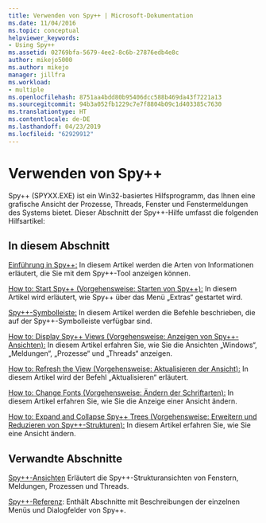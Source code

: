 ```yaml
---
title: Verwenden von Spy++ | Microsoft-Dokumentation
ms.date: 11/04/2016
ms.topic: conceptual
helpviewer_keywords:
- Using Spy++
ms.assetid: 02769bfa-5679-4ee2-8c6b-27876edb4e8c
author: mikejo5000
ms.author: mikejo
manager: jillfra
ms.workload:
- multiple
ms.openlocfilehash: 8751aa4bdd80b95406dcc588b469da43f7221a13
ms.sourcegitcommit: 94b3a052fb1229c7e7f8804b09c1d403385c7630
ms.translationtype: HT
ms.contentlocale: de-DE
ms.lasthandoff: 04/23/2019
ms.locfileid: "62929912"
---
```

# <a name="using-spy"></a>Verwenden von Spy++
Spy++ (SPYXX.EXE) ist ein Win32-basiertes Hilfsprogramm, das Ihnen eine grafische Ansicht der Prozesse, Threads, Fenster und Fenstermeldungen des Systems bietet. Dieser Abschnitt der Spy++-Hilfe umfasst die folgenden Hilfsartikel:

## <a name="in-this-section"></a>In diesem Abschnitt
 [Einführung in Spy++:](../debugger/introducing-spy-increment.md) In diesem Artikel werden die Arten von Informationen erläutert, die Sie mit dem Spy++-Tool anzeigen können.

 [How to: Start Spy++ (Vorgehensweise: Starten von Spy++):](../debugger/how-to-start-spy-increment.md) In diesem Artikel wird erläutert, wie Spy++ über das Menü „Extras“ gestartet wird.

 [Spy++-Symbolleiste:](../debugger/spy-increment-toolbar.md) In diesem Artikel werden die Befehle beschrieben, die auf der Spy++-Symbolleiste verfügbar sind.

 [How to: Display Spy++ Views (Vorgehensweise: Anzeigen von Spy++-Ansichten):](../debugger/how-to-display-spy-increment-views.md) In diesem Artikel erfahren Sie, wie Sie die Ansichten „Windows“, „Meldungen“, „Prozesse“ und „Threads“ anzeigen.

 [How to: Refresh the View (Vorgehensweise: Aktualisieren der Ansicht):](../debugger/how-to-refresh-the-view.md) In diesem Artikel wird der Befehl „Aktualisieren“ erläutert.

 [How to: Change Fonts (Vorgehensweise: Ändern der Schriftarten):](../debugger/how-to-change-fonts.md) In diesem Artikel erfahren Sie, wie Sie die Anzeige einer Ansicht ändern.

 [How to: Expand and Collapse Spy++ Trees (Vorgehensweise: Erweitern und Reduzieren von Spy++-Strukturen):](../debugger/how-to-expand-and-collapse-spy-increment-trees.md) In diesem Artikel erfahren Sie, wie Sie eine Ansicht ändern.

## <a name="related-sections"></a>Verwandte Abschnitte
 [Spy++-Ansichten](../debugger/spy-increment-views.md) Erläutert die Spy++-Strukturansichten von Fenstern, Meldungen, Prozessen und Threads.

 [Spy++-Referenz](../debugger/spy-increment-reference.md): Enthält Abschnitte mit Beschreibungen der einzelnen Menüs und Dialogfelder von Spy++.